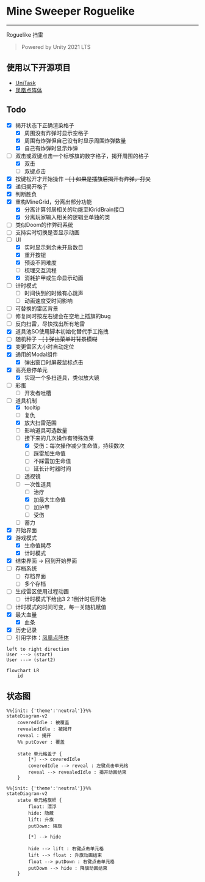 ﻿# Mine Sweeper Roguelike

---

Roguelike 扫雷

> Powered by Unity 2021 LTS

## 使用以下开源项目

- [UniTask](https://github.com/Cysharp/UniTask)
- [凤凰点阵体](https://timothyqiu.itch.io/vonwaon-bitmap)

## Todo

- [x] 揭开状态下正确渲染格子
    - [x] 周围没有炸弹时显示空格子
    - [x] 周围有炸弹但自己没有时显示周围炸弹数量
    - [x] 自己有炸弹时显示炸弹
- [ ] 双击或双键点击一个标够旗的数字格子，揭开周围的格子
    - [x] 双击
    - [ ] 双键点击
- [x] 按键松开才开始操作
~~- [ ] 如果是插旗后揭开有炸弹，打叉~~
- [x] 递归揭开格子
- [x] 判断胜负
- [x] 重构MineGrid，分离出部分功能
    - [x] 分离计算邻居相关的功能至IGridBrain接口
    - [x] 分离玩家输入相关的逻辑至单独的类
- [ ] 类似Doom的作弊码系统
- [ ] 支持实时切换是否显示动画
- [ ] UI
    - [x] 实时显示剩余未开启数目
    - [x] 重开按钮
    - [x] 预设不同难度
    - [ ] 梳理交互流程
    - [x] 消耗护甲或生命显示动画
- [ ] 计时模式
    - [ ] 时间快到的时候有心跳声
    - [ ] 动画速度受时间影响
- [ ] 可替换的雷区背景
- [ ] 修复同时按左右键会在空地上插旗的bug
- [ ] 反向扫雷，尽快找出所有地雷
- [x] 道具池SO使用脚本初始化替代手工拖拽
- [ ] 随机种子
~~- [ ] 弹出菜单时背景模糊~~
- [x] 变更雷区大小时自动定位
- [x] 通用的Modal组件
    - [x] 弹出窗口时屏蔽鼠标点击
- [x] 高亮悬停单元
    - [x] 实现一个多扫道具，类似放大镜
- [ ] 彩蛋
    - [ ] 开发者吐槽
- [ ] 道具机制
    - [x] tooltip
    - [ ] 复仇
    - [x] 放大扫雷范围
    - [ ] 影响道具可选数量
    - [ ] 接下来的几次操作有特殊效果
        - [x] 受伤：每次操作减少生命值，持续数次
        - [ ] 踩雷加生命值
        - [ ] 不踩雷加生命值
        - [ ] 延长计时器时间
    - [ ] 透视镜
    - [ ] 一次性道具
        - [ ] 治疗
        - [x] 加最大生命值
        - [ ] 加护甲
        - [ ] 受伤
    - [ ] 蓄力
- [x] 开始界面
- [x] 游戏模式
    - [x] 生命值耗尽
    - [x] 计时模式
- [x] 结束界面 -> 回到开始界面
- [ ] 存档系统
    - [ ] 存档界面
    - [ ] 多个存档
- [ ] 生成雷区使用过程动画
    - [ ] 计时模式下给出3 2 1倒计时后开始
- [ ] 计时模式的时间可变，每一关随机赋值
- [x] 最大血量
  - [x] 血条
- [x] 历史记录
- [ ] 引用字体：[凤凰点阵体](https://timothyqiu.itch.io/vonwaon-bitmap)

```plantuml
left to right direction
User ---> (start)
User ---> (start2)
```

```mermaid
flowchart LR
    id
```

## 状态图

```mermaid
%%{init: {'theme':'neutral'}}%%
stateDiagram-v2
    coveredIdle : 被覆盖
    revealedIdle : 被揭开
    reveal : 揭开
    %% putCover : 覆盖
    
    state 单元格盖子 {
        [*] --> coveredIdle
        coveredIdle --> reveal : 左键点击单元格
        reveal --> revealedIdle : 揭开动画结束
    }
```

```mermaid
%%{init: {'theme':'neutral'}}%%
stateDiagram-v2
    state 单元格旗帜 {
        float: 漂浮
        hide: 隐藏
        lift: 升旗
        putDown: 降旗
        
        [*] --> hide
        
        hide --> lift : 右键点击单元格
        lift --> float : 升旗动画结束
        float --> putDown : 右键点击单元格
        putDown --> hide : 降旗动画结束
    }
```